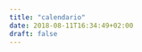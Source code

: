 ```yaml
---
title: "calendario"
date: 2018-08-11T16:34:49+02:00
draft: false
---
```


<!-- <script src="https://code.jquery.com/jquery-3.1.1.min.js" integrity="sha256-hVVnYaiADRTO2PzUGmuLJr8BLUSjGIZsDYGmIJLv2b8="  crossorigin="anonymous"></script> -->
<!-- <script type="text/javascript" src="/js/moment.min.js"></script>
<script src="//cdnjs.cloudflare.com/ajax/libs/fullcalendar/3.2.0/fullcalendar.min.js"></script>
<script src='https://cdnjs.cloudflare.com/ajax/libs/fullcalendar/3.3.1/locale/es.js'></script> -->
<link rel="stylesheet" href="//cdnjs.cloudflare.com/ajax/libs/fullcalendar/3.2.0/fullcalendar.min.css">
<link rel="stylesheet" media="print" href="//cdnjs.cloudflare.com/ajax/libs/fullcalendar/3.2.0/fullcalendar.print.css">
<link href='/css/estilos_calendario.css' rel='stylesheet' />

<script>

  $(document).ready(function() {

    $('#calendar').fullCalendar({
    header: {
        left: 'prev,next, today',
        center: 'title',
        right: 'month,agendaWeek,agendaDay,listWeek',
      },
      //  defaultDate: '2018-03-12',
       editable: true,
       eventLimit: true, // allow "more" link when too many events
       events: '/event/index.json'
     });

  });
  // se vuelve al ajusta el pie una ver montado el calendario
 ajustarPie();
</script>

<div id='calendar'></div>
